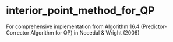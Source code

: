 # interior_point_method_for_QP
For comprehensive implementation from Algorithm 16.4 (Predictor-Corrector Algorithm for QP) in Nocedal &amp; Wright (2006)

